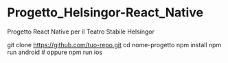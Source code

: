 # Progetto_Helsingor-React_Native
Progetto React Native per il Teatro Stabile Helsingor

git clone https://github.com/tuo-repo.git
cd nome-progetto
npm install
npm run android   # oppure npm run ios
